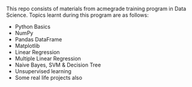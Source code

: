 This repo consists of materials from acmegrade training program in Data Science.
Topics learnt during this program are as follows:
- Python Basics
- NumPy
- Pandas DataFrame
- Matplotlib
- Linear Regression
- Multiple Linear Regression
- Naive Bayes, SVM & Decision Tree
- Unsupervised learning
- Some real life projects also

